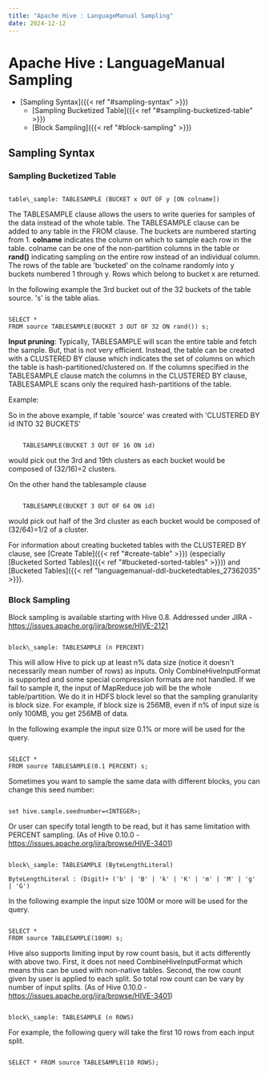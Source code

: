 ```yaml
---
title: "Apache Hive : LanguageManual Sampling"
date: 2024-12-12
---
```










# Apache Hive : LanguageManual Sampling







* [Sampling Syntax]({{< ref "#sampling-syntax" >}})
	+ [Sampling Bucketized Table]({{< ref "#sampling-bucketized-table" >}})
	+ [Block Sampling]({{< ref "#block-sampling" >}})



## Sampling Syntax


### Sampling Bucketized Table




```

table\_sample: TABLESAMPLE (BUCKET x OUT OF y [ON colname])

```


The TABLESAMPLE clause allows the users to write queries for samples of the data instead of the whole table. The TABLESAMPLE clause can be added to any table in the FROM clause. The buckets are numbered starting from 1. **colname** indicates the column on which to sample each row in the table. colname can be one of the non-partition columns in the table or **rand()** indicating sampling on the entire row instead of an individual column. The rows of the table are 'bucketed' on the colname randomly into y buckets numbered 1 through y. Rows which belong to bucket x are returned.


In the following example the 3rd bucket out of the 32 buckets of the table source. 's' is the table alias.




```

SELECT *
FROM source TABLESAMPLE(BUCKET 3 OUT OF 32 ON rand()) s;

```


**Input pruning**: Typically, TABLESAMPLE will scan the entire table and fetch the sample. But, that is not very efficient. Instead, the table can be created with a CLUSTERED BY clause which indicates the set of columns on which the table is hash-partitioned/clustered on. If the columns specified in the TABLESAMPLE clause match the columns in the CLUSTERED BY clause, TABLESAMPLE scans only the required hash-partitions of the table.


Example:


So in the above example, if table 'source' was created with 'CLUSTERED BY id INTO 32 BUCKETS'




```

    TABLESAMPLE(BUCKET 3 OUT OF 16 ON id)

```


would pick out the 3rd and 19th clusters as each bucket would be composed of (32/16)=2 clusters.


On the other hand the tablesample clause




```

    TABLESAMPLE(BUCKET 3 OUT OF 64 ON id)

```


would pick out half of the 3rd cluster as each bucket would be composed of (32/64)=1/2 of a cluster.


For information about creating bucketed tables with the CLUSTERED BY clause, see [Create Table]({{< ref "#create-table" >}}) (especially [Bucketed Sorted Tables]({{< ref "#bucketed-sorted-tables" >}})) and [Bucketed Tables]({{< ref "languagemanual-ddl-bucketedtables_27362035" >}}).


### Block Sampling


Block sampling is available starting with Hive 0.8. Addressed under JIRA - <https://issues.apache.org/jira/browse/HIVE-2121>




```

block\_sample: TABLESAMPLE (n PERCENT)

```


This will allow Hive to pick up at least n% data size (notice it doesn't necessarily mean number of rows) as inputs. Only CombineHiveInputFormat is supported and some special compression formats are not handled. If we fail to sample it, the input of MapReduce job will be the whole table/partition. We do it in HDFS block level so that the sampling granularity is block size. For example, if block size is 256MB, even if n% of input size is only 100MB, you get 256MB of data.


In the following example the input size 0.1% or more will be used for the query.




```

SELECT *
FROM source TABLESAMPLE(0.1 PERCENT) s;

```


Sometimes you want to sample the same data with different blocks, you can change this seed number:




```

set hive.sample.seednumber=<INTEGER>;

```


Or user can specify total length to be read, but it has same limitation with PERCENT sampling. (As of Hive 0.10.0 - <https://issues.apache.org/jira/browse/HIVE-3401>)




```

block\_sample: TABLESAMPLE (ByteLengthLiteral)

ByteLengthLiteral : (Digit)+ ('b' | 'B' | 'k' | 'K' | 'm' | 'M' | 'g' | 'G')

```


In the following example the input size 100M or more will be used for the query.




```

SELECT *
FROM source TABLESAMPLE(100M) s;

```


Hive also supports limiting input by row count basis, but it acts differently with above two. First, it does not need CombineHiveInputFormat which means this can be used with non-native tables. Second, the row count given by user is applied to each split. So total row count can be vary by number of input splits. (As of Hive 0.10.0 - <https://issues.apache.org/jira/browse/HIVE-3401>)




```

block\_sample: TABLESAMPLE (n ROWS)

```


For example, the following query will take the first 10 rows from each input split.




```

SELECT * FROM source TABLESAMPLE(10 ROWS);

```



 

 


